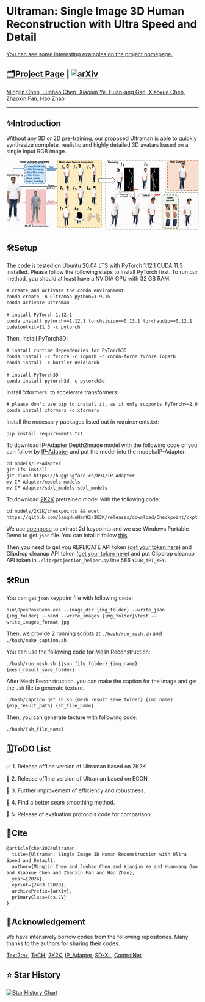 # Ultraman: Single Image 3D Human Reconstruction with Ultra Speed and Detail

[You can see some interesting examples on the project homepage.](https://air-discover.github.io/Ultraman/)


## [🗂Project Page](https://air-discover.github.io/Ultraman/) | [![arXiv](https://img.shields.io/badge/arXiv-2403.12028-b31b1b.svg?style=flat-square)](https://arxiv.org/abs/2403.12028)

<a href="https://github.com/tomorrow1238" target="_blank">Mingjin Chen, </a>
<a href="https://scholar.google.com/citations?hl=en&user=uVMnzPMAAAAJ" target="_blank">Junhao Chen, </a>
<a href="https://scholar.google.com/citations?user=BKMYsm4AAAAJ&hl=en" target="_blank">Xiaojun Ye, </a>
<a href="https://scholar.google.com/citations?hl=en&user=WvbKfLgAAAAJ" target="_blank">Huan-ang Gao, </a>
<a href="https://scholar.google.com/citations?hl=en&user=_tz64W0AAAAJ" target="_blank">Xiaoxue Chen, </a>
<a href="https://scholar.google.com/citations?user=JHvyYDQAAAAJ" target="_blank">Zhaoxin Fan, </a>
<a href="https://scholar.google.com/citations?hl=en&user=ygQznUQAAAAJ" target="_blank">Hao Zhao </a>

---
## ✨Introduction
Without any 3D or 2D pre-training, our proposed Ultraman is able to quickly synthesize complete, realistic and highly detailed 3D avatars based on a single input RGB image.

![ultraman](./page/ultraman.gif)

## 🛠Setup
The code is tested on Ubuntu 20.04 LTS with PyTorch 1.12.1 CUDA 11.3 installed. Please follow the following steps to install PyTorch first. To run our method, you should at least have a NVIDIA GPU with 32 GB RAM.

```
# create and activate the conda environment
conda create -n ultraman python=3.9.15
conda activate ultraman

# install PyTorch 1.12.1
conda install pytorch==1.12.1 torchvision==0.13.1 torchaudio==0.12.1 cudatoolkit=11.3 -c pytorch
```

Then, install PyTorch3D:
```
# install runtime dependencies for PyTorch3D
conda install -c fvcore -c iopath -c conda-forge fvcore iopath
conda install -c bottler nvidiacub

# install PyTorch3D
conda install pytorch3d -c pytorch3d
```

Install 'xformers' to accelerate transformers:
```
# please don't use pip to install it, as it only supports PyTorch>=2.0
conda install xformers -c xformers
```

Install the necessary packages listed out in requirements.txt:
```
pip install requirements.txt
```

To download IP-Adapter Depth2Image model with the following code or you can follow by [IP-Adapter](https://github.com/tencent-ailab/IP-Adapter) and put the model into the models/IP-Adapter:
```
cd models/IP-Adapter
git lfs install
git clone https://huggingface.co/h94/IP-Adapter
mv IP-Adapter/models models
mv IP-Adapter/sdxl_models sdxl_models
```

To download [2K2K](https://github.com/SangHunHan92/2K2K) pretrained model with the following code:
```
cd models/2K2K/checkpoints && wget https://github.com/SangHunHan92/2K2K/releases/download/Checkpoint/ckpt_bg_mask.pth.tar
```

We use [openpose](https://github.com/CMU-Perceptual-Computing-Lab/openpose) to extract 2d keypoints and we use Windows Portable Demo to get `json` file. You can intall it follow [this](https://github.com/CMU-Perceptual-Computing-Lab/openpose/blob/master/doc/01_demo.md).

Then you need to get you REPLICATE API token [(get your token here)](https://replicate.com/signin?next=/account/api-tokens) and Clipdrop cleanup API token [(get your token here)](https://clipdrop.co/apis) and put Clipdrop cleanup API token in `./lib/projection_helper.py` line 586 `YOUR_API_KEY`.

## 🛠Run
You can get `json` keypoint file with following code:
```
bin\OpenPoseDemo.exe --image_dir {img_folder} --write_json {img_folder} --hand --write_images {img_folder}\test --write_images_format jpg
```

Then, we provide 2 running scripts at `./bash/run_mesh.sh` and `./bash/make_caption.sh`

You can use the following code for Mesh Reconstruction:
```
./bash/run_mesh.sh {json_file_folder} {img_name} {mesh_result_save_folder}
```

After Mesh Reconstruction, you can make the caption for the image and get the `.sh` file to generate texture.
```
./bash/caption_get_sh.sh {mesh_result_save_folder} {img_name} {exp_result_path} {sh_file_name}
```

Then, you can generate texture with following code:
```
./bash/{sh_file_name}
```

## 🗓ToDO List
<!-- ✅ -->
✅ 1. Release offline version of Ultraman based on 2K2K

🔘 2. Release offline version of Ultraman based on ECON

🔘 3. Further improvement of efficiency and robustness.

🔘 4. Find a better seam smoothing method.

🔘 5. Release of evaluation protocols code for comparison.


## 📜Cite
```
@article{chen2024ultraman,
  title={Ultraman: Single Image 3D Human Reconstruction with Ultra Speed and Detail}, 
  author={Mingjin Chen and Junhao Chen and Xiaojun Ye and Huan-ang Gao and Xiaoxue Chen and Zhaoxin Fan and Hao Zhao},
  year={2024},
  eprint={2403.12028},
  archivePrefix={arXiv},
  primaryClass={cs.CV}
}
```

## 🧰Acknowledgement
We have intensively borrow codes from the following repositories. Many thanks to the authors for sharing their codes.

[Text2tex](https://github.com/daveredrum/Text2Tex),
[TeCH](https://github.com/huangyangyi/TeCH),
[2K2K](https://github.com/SangHunHan92/2K2K),
[IP_Adapter](https://github.com/tencent-ailab/IP-Adapter),
[SD-XL](https://huggingface.co/docs/diffusers/en/using-diffusers/sdxl),
[ControlNet](https://github.com/lllyasviel/ControlNet)



## ⭐️ Star History

[![Star History Chart](https://api.star-history.com/svg?repos=tomorrow1238/Ultraman&type=Date)](https://star-history.com/#tomorrow1238/Ultraman&Date)
